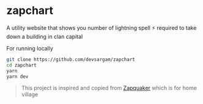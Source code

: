 # zapchart

A utility website that shows you number of lightning spell ⚡️ required to take down a building in clan capital

For running locally

```bash
git clone https://github.com/devsargam/zapchart
cd zapchart
yarn
yarn dev
```

> This project is inspired and copied from [Zapquaker](https://github.com/Bryght7/zapquaker) which is for home village
